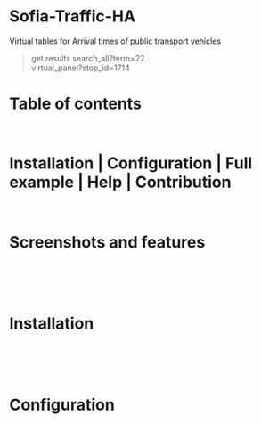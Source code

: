 # Sofia-Traffic-HA
Virtual tables for Arrival times of public transport vehicles<br>
> get results
> search_all?term=22
> <br>
> virtual_panel?stop_id=1714 
<h1>Table of contents<h1><br>
Installation | Configuration | Full example | Help | Contribution
<br><br>
<h1>Screenshots and features<h1>
<br>

<h1>Installation<h1>
<br>

<h1>Configuration<h1>

